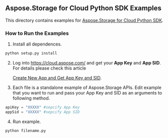 ## Aspose.Storage for Cloud Python SDK Examples
This directory contains examples for [Aspose.Storage for Cloud Python SDK](https://github.com/aspose-Storage/Aspose.Storage-for-Cloud/tree/master/SDKs/Aspose.Storage-Cloud-SDK-for-Python).

### How to Run the Examples
1. Install all dependences.
```python
python setup.py install
```
2. Log into https://cloud.aspose.com/ and get your **App Key** and **App SID**. For details please check this article

   [Create New App and Get App Key and SID](https://docs.aspose.com/display/Storagecloud/Create+New+App+and+Get+App+Key+and+SID).
3. Each file is a standalone example of Aspose.Storage APIs. Edit example that you want to run and pass your App Key and SID as an arguments to following method.
```python
apiKey = "XXXXX" #sepcify App Key
appSid = "XXXXX" #sepcify App SID
```
4. Run example.
```python
python filename.py
```
